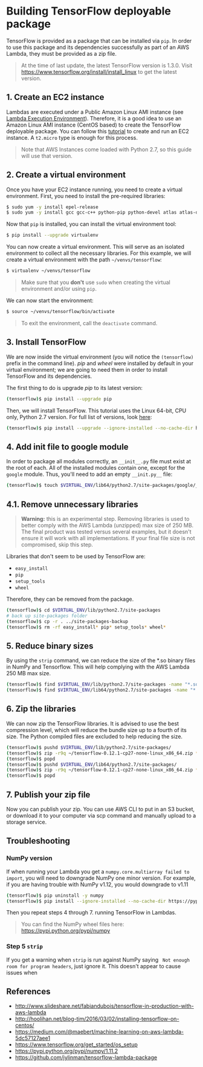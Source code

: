 # Building TensorFlow deployable package
TensorFlow is provided as a package that can be installed via `pip`. In order to use this package and its dependencies successfully as part of an AWS Lambda, they must be provided as a zip file.

> At the time of last update, the latest TensorFlow version is 1.3.0. Visit https://www.tensorflow.org/install/install_linux to get the latest version.

## 1. Create an EC2 instance
Lambdas are executed under a Public Amazon Linux AMI instance (see [Lambda Execution Environment](http://docs.aws.amazon.com/lambda/latest/dg/current-supported-versions.html)). Therefore, it is a good idea to use an Amazon Linux AMI instance (CentOS based) to create the TensorFlow deployable package. You can follow this [tutorial](http://docs.aws.amazon.com/AWSEC2/latest/UserGuide/EC2_GetStarted.html) to create and run an EC2 instance. A `t2.micro` type is enough for this process.

> Note that AWS Instances come loaded with Python 2.7, so this guide will use that version.

## 2. Create a virtual environment
Once you have your EC2 instance running, you need to create a virtual environment. First, you need to install the pre-required libraries:

```bash
$ sudo yum -y install epel-release
$ sudo yum -y install gcc gcc-c++ python-pip python-devel atlas atlas-devel gcc-gfortran openssl-devel libffi-devel
```

Now that `pip` is installed, you can install the virtual environment tool:

```bash
$ pip install --upgrade virtualenv
```

You can now create a virtual environment. This will serve as an isolated environment to collect all the necessary libraries. For this example, we will create a virtual environment with the path `~/venvs/tensorflow`:

```bash
$ virtualenv ~/venvs/tensorflow
```

> Make sure that you **don't** use `sudo` when creating the virtual environment and/or using `pip`.

We can now start the environment:

```bash
$ source ~/venvs/tensorflow/bin/activate
```

> To exit the environment, call the `deactivate` command.

## 3. Install TensorFlow
We are now inside the virtual environment (you will notice the `(tensorflow)` prefix in the command line). *pip* and *wheel* were installed by default in your virtual environment; we are going to need them in order to install TensorFlow and its dependencies.

The first thing to do is upgrade *pip* to its latest version:

```bash
(tensorflow)$ pip install --upgrade pip
```

Then, we will install TensorFlow. This tutorial uses the Linux 64-bit, CPU only, Python 2.7 version. For full list of versions, look [here](https://www.tensorflow.org/get_started/os_setup):

```bash
(tensorflow)$ pip install --upgrade --ignore-installed --no-cache-dir https://storage.googleapis.com/tensorflow/linux/cpu/tensorflow-1.3.0-cp27-none-linux_x86_64.whl
```

## 4. Add init file to google module
In order to package all modules correctly, an `__init__.py` file must exist at the root of each. All of the installed modules contain one, except for the `google` module. Thus, you'll need to add an empty `__init.py__` file:

```bash
(tensorflow)$ touch $VIRTUAL_ENV/lib64/python2.7/site-packages/google/__init__.py
```

## 4.1. Remove unnecessary libraries
> **Warning:** this is an experimental step. Removing libraries is used to better comply with the AWS Lambda (unzipped) max size of 250 MB. The final product was tested versus several examples, but it doesn't ensure it will work with all implementations. If your final file size is not compromised, skip this step.

Libraries that don't seem to be used by TensorFlow are:
* `easy_install`
* `pip`
* `setup_tools`
* `wheel`

Therefore, they can be removed from the package.

```bash
(tensorflow)$ cd $VIRTUAL_ENV/lib/python2.7/site-packages
# back up site-packages folder
(tensorflow)$ cp -r . ../site-packages-backup
(tensorflow)$ rm -rf easy_install* pip* setup_tools* wheel*
```

## 5. Reduce binary sizes
By using the `strip` command, we can reduce the size of the *.so binary files in NumPy and Tensorflow. This will help complying with the AWS Lambda 250 MB max size.

```bash
(tensorflow)$ find $VIRTUAL_ENV/lib/python2.7/site-packages -name "*.so" | xargs strip
(tensorflow)$ find $VIRTUAL_ENV/lib64/python2.7/site-packages -name "*.so" | xargs strip
```

## 6. Zip the libraries
We can now zip the TensorFlow libraries. It is advised to use the best compression level, which will reduce the bundle size up to a fourth of its size. The Python compiled files are excluded to help reducing the size.

```bash
(tensorflow)$ pushd $VIRTUAL_ENV/lib/python2.7/site-packages/
(tensorflow)$ zip -r9q ~/tensorflow-0.12.1-cp27-none-linux_x86_64.zip * --exclude \*.pyc
(tensorflow)$ popd
(tensorflow)$ pushd $VIRTUAL_ENV/lib64/python2.7/site-packages/
(tensorflow)$ zip -r9q ~/tensorflow-0.12.1-cp27-none-linux_x86_64.zip * --exclude \*.pyc
(tensorflow)$ popd
```

## 7. Publish your zip file
Now you can publish your zip. You can use AWS CLI to put in an S3 bucket, or download it to your computer via scp command and manually upload to a storage service.


## Troubleshooting

### NumPy version

If when running your Lambda you get a `numpy.core.multiarray failed to import`, you will need to downgrade NumPy one minor version. For example, if you are having trouble with NumPy v1.12, you would downgrade to v1.11

```bash
(tensorflow)$ pip uninstall -y numpy
(tensorflow)$ pip install --ignore-installed --no-cache-dir https://pypi.python.org/packages/5e/d5/3433e015f3e4a1f309dbb110e8557947f68887fe9b8438d50a4b7790a954/numpy-1.11.2-cp27-cp27mu-manylinux1_x86_64.whl#md5=fa62a11922a9e0776963508fb5254d3d
```

Then you repeat steps 4 through 7.
running TensorFlow in Lambdas.

> You can find the NumPy wheel files here: https://pypi.python.org/pypi/numpy

### Step 5 `strip`

If you get a warning when `strip` is run against NumPy saying ` Not enough room for program headers`, just ignore it. This doesn't appear to cause issues when

## References
* http://www.slideshare.net/fabiandubois/tensorflow-in-production-with-aws-lambda
* http://hoolihan.net/blog-tim/2016/03/02/installing-tensorflow-on-centos/
* https://medium.com/@maebert/machine-learning-on-aws-lambda-5dc57127aee1
* https://www.tensorflow.org/get_started/os_setup
* https://pypi.python.org/pypi/numpy/1.11.2
* https://github.com/jylinman/tensorflow-lambda-package
